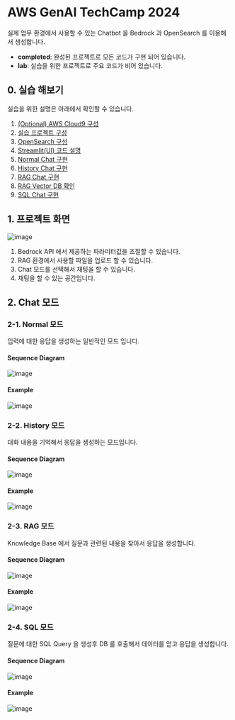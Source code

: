 # AWS GenAI TechCamp 2024

실제 업무 환경에서 사용할 수 있는 Chatbot 을 Bedrock 과 OpenSearch 를 이용해서 생성합니다.
- **completed**: 완성된 프로젝트로 모든 코드가 구현 되어 있습니다.
- **lab**: 실습을 위한 프로젝트로 주요 코드가 비어 있습니다.

## 0. 실습 해보기
실습을 위한 설명은 아래에서 확인할 수 있습니다.

1. [(Optional) AWS Cloud9 구성](https://github.com/hijigoo/aws-genai-techcamp-2024/blob/main/tutorial/0-aws-cloud9-setup.md)
2. [실습 프로젝트 구성](https://github.com/hijigoo/aws-genai-techcamp-2024/blob/main/tutorial/1-setting-project.md)
3. [OpenSearch 구성](https://github.com/hijigoo/aws-genai-techcamp-2024/blob/main/tutorial/2-setting-opensearch.md)
4. [Streamlit(UI) 코드 설명](https://github.com/hijigoo/aws-genai-techcamp-2024/blob/main/tutorial/3-streamlit-code.md)
5. [Normal Chat 구현](https://github.com/hijigoo/aws-genai-techcamp-2024/blob/main/tutorial/4-normal-chat.md)
6. [History Chat 구현](https://github.com/hijigoo/aws-genai-techcamp-2024/blob/main/tutorial/5-history-chat.md)
7. [RAG Chat 구현](https://github.com/hijigoo/aws-genai-techcamp-2024/blob/main/tutorial/6-RAG-chat.md)
8. [RAG Vector DB 확인](https://github.com/hijigoo/aws-genai-techcamp-2024/blob/main/tutorial/7-RAG-vector-db.md)
9. [SQL Chat 구현](https://github.com/hijigoo/aws-genai-techcamp-2024/blob/main/tutorial/8-SQL-chat.md)


## 1. 프로젝트 화면
![image](https://github.com/hijigoo/aws-genai-techcamp-2024/assets/1788481/f2759faa-4007-4533-9873-bcb0a761acab)
1. Bedrock API 에서 제공하는 파라미터값을 조절할 수 있습니다. 
2. RAG 환경에서 사용할 파일을 업로드 할 수 있습니다.
3. Chat 모드를 선택해서 채팅을 할 수 있습니다. 
4. 채팅을 할 수 있는 공간입니다.

## 2. Chat 모드
### 2-1. Normal 모드
입력에 대한 응답을 생성하는 일반적인 모드 입니다.
#### Sequence Diagram
![image](https://github.com/hijigoo/aws-genai-techcamp-2024/assets/1788481/934a89e4-7438-4fb5-8af5-7ec3cb07023f)
#### Example
![image](https://github.com/hijigoo/aws-genai-techcamp-2024/assets/1788481/495113d2-38a0-4e50-bf65-eb9460156044)

### 2-2. History 모드
대화 내용을 기억해서 응답을 생성하는 모드입니다.
#### Sequence Diagram
![image](https://github.com/hijigoo/aws-genai-techcamp-2024/assets/1788481/018535e2-16a0-4efa-ac0f-dbb7bc9192de)
#### Example
![image](https://github.com/hijigoo/aws-genai-techcamp-2024/assets/1788481/4558ff74-2136-4293-af78-5d28ed155717)

### 2-3. RAG 모드
Knowledge Base 에서  질문과 관련된 내용을 찾아서 응답을 생성합니다.
#### Sequence Diagram
![image](https://github.com/hijigoo/aws-genai-techcamp-2024/assets/1788481/d717dd50-7688-4697-984c-513384caf2e5)
#### Example
![image](https://github.com/hijigoo/aws-genai-techcamp-2024/assets/1788481/1c379755-8e9c-401d-b51d-acd7f1a198bf)

### 2-4. SQL 모드
질문에 대한 SQL Query 을 생성후 DB 를 호출해서 데이터를 얻고 응답을 생성합니다.
#### Sequence Diagram
![image](https://github.com/hijigoo/aws-genai-techcamp-2024/assets/1788481/f8d46e44-6a59-40ab-8c28-89b217854472)
#### Example
![image](https://github.com/hijigoo/aws-genai-techcamp-2024/assets/1788481/b6e7bf83-9b63-4696-a37b-010a736c19e1)

